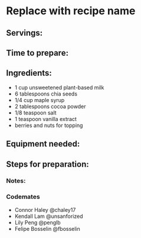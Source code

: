 # Replace with recipe name

## Servings: 

## Time to prepare: 

## Ingredients:
- 1 cup unsweetened plant-based milk
- 6 tablespoons chia seeds
- 1/4 cup maple syrup
- 2 tablespoons cocoa powder
- 1/8 teaspoon salt
- 1 teaspoon vanilla extract
- berries and nuts for topping

## Equipment needed:


## Steps for preparation:



### Notes:



### Codemates #
- Connor Haley @chaley17
- Kendall Lam @unsanforized
- Lily Peng @penglb
- Felipe Bosselin @fbosselin